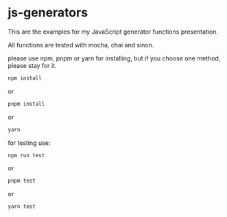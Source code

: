 # js-generators
This are the examples for my JavaScript generator functions presentation.

All functions are tested with mocha, chai and sinon.


please use npm, pnpm or yarn for installing, but if you choose one method, please stay for it.

```javascript
npm install
```
or
```javascript
pnpm install
```
or
```javascript
yarn
```


for testing use:

```javascript
npm run test
```
or
```javascript
pnpm test
```
or
```javascript
yarn test
```
